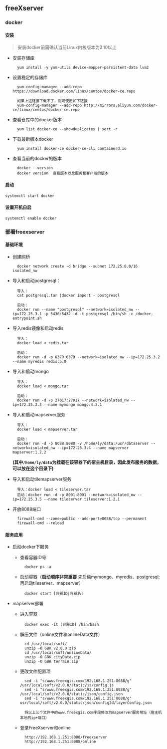 ## freeXserver 

### docker

#### 安装

> 安装docker前需确认当前Linux内核版本为3.10以上

- 安装存储库

		yum install -y yum-utils device-mapper-persistent-data lvm2 
		
- 设置稳定的存储库

   		yum-config-manager --add-repo https://download.docker.com/linux/centos/docker-ce.repo
   		
	   	如果上述链接下载不了，则可使用如下链接
	   	yum-config-manager --add-repo http://mirrors.aliyun.com/docker-ce/linux/centos/docker-ce.repo
	   
- 查看仓库中的docker版本

   		yum list docker-ce --showduplicates | sort -r
   		
- 下载最新版本docker

   		yum install docker-ce docker-ce-cli containerd.io
   		
- 查看当前的docker的版本

   		docker --version
   		docker version  查看版本以及服务和客户端的版本

#### 启动
	
	systemctl start docker
	
#### 设置开机自启

	systemctl enable docker 
	
### 部署freexserver

#### 基础环境

- 创建网桥

   		docker network create -d bridge --subnet 172.25.0.0/16 isolated_nw
   
- 导入和启动postgresql：

   		导入：
   		cat postgresql.tar |docker import - postgresql 
   		
   		启动：
   		docker run --name "postgresql" --network=isolated_nw --ip=172.25.3.1 -p 5436:5432 -d -t postgresql /bin/sh -c /docker-entrypoint.sh
   		
- 导入redis镜像和启动redis

   		导入：
   		docker load < redis.tar
   		
   		启动：
   		docker run -d -p 6379:6379 --network=isolated_nw --ip=172.25.3.2 --name myredis redis:5.0
   
- 导入和启动mongo

   		导入：
   		docker load < mongo.tar
   		
   		启动：
   		docker run -d -p 27017:27017 --network=isolated_nw --ip=172.25.3.3 --name mymongo mongo:4.2.1   
   
- 导入和启动mapserver服务

    	导入：
    	docker load < mapserver.tar  
    	
		启动：
		docker run -d -p 8088:8080 -v /home/ly/data:/usr/dataserver --network=isolated_nw --ip=172.25.3.4 --name mapserver mapserver:1.2.2  
		
	**(其中`/home/ly/data`为挂载在该容器下的宿主机目录，因此发布服务的数据，可以放在这个目录下)**
	
- 导入和启动tilemapserver服务

   		导入：docker load < tileserver.tar
   		启动：docker run -d -p 8091:8091 --network=isolated_nw --ip=172.25.3.5 --name tileserver tileserver:1.2.1
  
- 开放8088端口

		firewall-cmd --zone=public --add-port=8088/tcp --permanent
    	firewall-cmd --reload
    	
#### 服务应用

- 启动docker下服务
	- 查看容器ID号
	
			docker ps -a
			
	- 启动容器（**启动顺序非常重要** 先启动mymongo、myredis、postgresql;再启动tileserver、mapserver）

			docker start [容器ID|容器名]
			
- mapserver部署
	- 进入容器
	 
			docker exec -it [容器ID] /bin/bash
			
	- 解压文件（online文件和onlineData文件）

			cd /usr/local/soft/
			unzip -O GBK v2.0.0.zip
			cd /usr/local/soft/onlineData/
			unzip -O GBK cityData.zip
			unzip -O GBK terrain.zip
	
	- 更改文件配置项
	
			sed -i "s/www.freexgis.com/192.168.1.251:8088/g" /usr/local/soft/v2.0.0/static/js/config.js
			sed -i "s/www.freexgis.com/192.168.1.251:8088/g" /usr/local/soft/v2.0.0/static/json/config.json
			sed -i "s/www.freexgis.com/192.168.1.251:8088/g" usr/local/soft/v2.0.0/static/json/config2d/layerConfig.json

			将以上三个文件中的www.freexgis.com字段修改为mapserver服务地址（宿主机本地的ip+端口）
			
	- 登录FreeXserver和online

			http://192.168.1.251:8088/freexserver
			http://192.168.1.251:8088/online
	

	
		
    